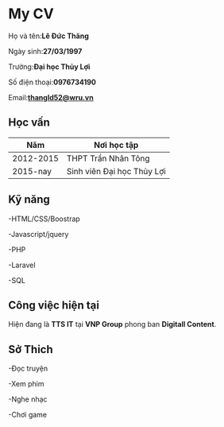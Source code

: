 # My CV

Họ và tên:**Lê Đức Thăng**

Ngày sinh:**27/03/1997**

Trường:**Đại học Thủy Lợi**

Số điện thoại:**0976734190**

Email:**thangld52@wru.vn**

## Học vấn

Năm|Nơi học tập
---|-----------
2012-2015|THPT Trần Nhân Tông
2015-nay|Sinh viên Đại học Thủy Lợi

## Kỹ năng 

-HTML/CSS/Boostrap

-Javascript/jquery

-PHP

-Laravel

-SQL

## Công việc hiện tại

Hiện đang là **TTS IT** tại **VNP Group** phong ban **Digitall Content**.

## Sở Thich

-Đọc truyện

-Xem phim

-Nghe nhạc

-Chơi game



